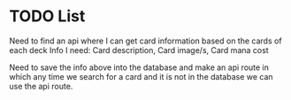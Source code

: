 # TODO List

Need to find an api where I can get card information based on the cards of each deck
    Info I need:
        Card description,
        Card image/s,
        Card mana cost

Need to save the info above into the database and make an api route in which any time we search for a card and it is not in the database we can use the api route.

